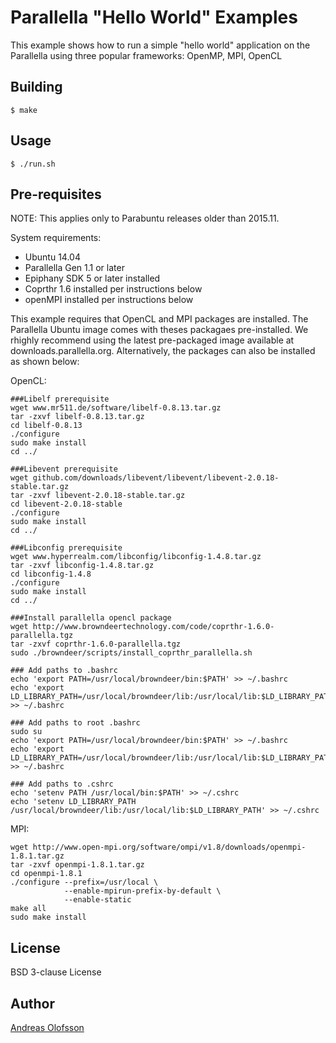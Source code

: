 # Parallella "Hello World" Examples

This example shows how to run a simple "hello world" application on the
Parallella using three popular frameworks: OpenMP, MPI, OpenCL


## Building


``$ make``

## Usage

``$ ./run.sh``

## Pre-requisites

NOTE: This applies only to Parabuntu releases older than 2015.11.  

System requirements:

* Ubuntu 14.04
* Parallella Gen 1.1 or later
* Epiphany SDK 5 or later installed
* Coprthr 1.6 installed per instructions below
* openMPI installed per instructions below

This example requires that OpenCL and MPI packages are installed. The Parallella Ubuntu image comes with theses packagaes pre-installed. We rhighly recommend using the latest pre-packaged image available at downloads.parallella.org. Alternatively, the packages can also be installed as shown below:

OpenCL:
```
###Libelf prerequisite
wget www.mr511.de/software/libelf-0.8.13.tar.gz
tar -zxvf libelf-0.8.13.tar.gz
cd libelf-0.8.13
./configure
sudo make install
cd ../

###Libevent prerequisite
wget github.com/downloads/libevent/libevent/libevent-2.0.18-stable.tar.gz
tar -zxvf libevent-2.0.18-stable.tar.gz
cd libevent-2.0.18-stable
./configure
sudo make install
cd ../

###Libconfig prerequisite
wget www.hyperrealm.com/libconfig/libconfig-1.4.8.tar.gz
tar -zxvf libconfig-1.4.8.tar.gz
cd libconfig-1.4.8
./configure
sudo make install
cd ../

###Install parallella opencl package
wget http://www.browndeertechnology.com/code/coprthr-1.6.0-parallella.tgz
tar -zxvf coprthr-1.6.0-parallella.tgz
sudo ./browndeer/scripts/install_coprthr_parallella.sh

### Add paths to .bashrc
echo 'export PATH=/usr/local/browndeer/bin:$PATH' >> ~/.bashrc
echo 'export LD_LIBRARY_PATH=/usr/local/browndeer/lib:/usr/local/lib:$LD_LIBRARY_PATH' >> ~/.bashrc

### Add paths to root .bashrc
sudo su
echo 'export PATH=/usr/local/browndeer/bin:$PATH' >> ~/.bashrc
echo 'export LD_LIBRARY_PATH=/usr/local/browndeer/lib:/usr/local/lib:$LD_LIBRARY_PATH' >> ~/.bashrc

### Add paths to .cshrc
echo 'setenv PATH /usr/local/bin:$PATH' >> ~/.cshrc
echo 'setenv LD_LIBRARY_PATH /usr/local/browndeer/lib:/usr/local/lib:$LD_LIBRARY_PATH' >> ~/.cshrc
```

MPI:
```
wget http://www.open-mpi.org/software/ompi/v1.8/downloads/openmpi-1.8.1.tar.gz
tar -zxvf openmpi-1.8.1.tar.gz
cd openmpi-1.8.1
./configure --prefix=/usr/local \
            --enable-mpirun-prefix-by-default \
            --enable-static 
make all
sudo make install
```

## License

BSD 3-clause License

## Author

[Andreas Olofsson](https://github.com/aolofsson)
